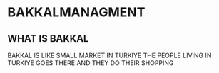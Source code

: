 # BAKKALMANAGMENT

## WHAT IS BAKKAL
<p>
  BAKKAL IS LIKE SMALL MARKET IN TURKIYE
  THE PEOPLE LIVING IN TURKIYE GOES THERE AND THEY DO THEIR SHOPPING
</p>

